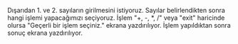 Dışarıdan 1. ve 2. sayıların girilmesini istiyoruz.
Sayılar belirlendikten sonra hangi işlemi yapacağımızı seçiyoruz.
İşlem "+, -, *, /" veya "exit" haricinde olursa "Geçerli bir işlem seçiniz." ekrana yazdırılıyor.
İşlem yapıldıktan sonra sonuç ekrana yazdırılıyor.
